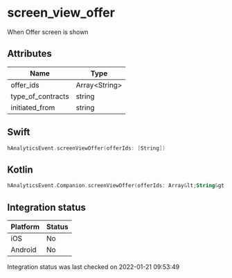 # screen_view_offer
When Offer screen is shown

## Attributes

| Name      | Type |
| ----------- | ----------- |
| offer_ids      | Array&lt;String&gt;       |
| type_of_contracts      | string       |
| initiated_from      | string       |

## Swift

```swift
hAnalyticsEvent.screenViewOffer(offerIds: [String])
```

## Kotlin

```kotlin
hAnalyticsEvent.Companion.screenViewOffer(offerIds: Array&lt;String&gt;)
```

## Integration status

| Platform      | Status |
| ----------- | ----------- |
| iOS      |    No    |
| Android      | No       |

Integration status was last checked on 2022-01-21 09:53:49